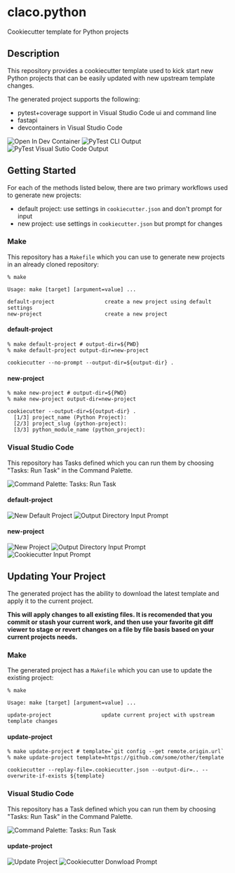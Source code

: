 # claco.python

Cookiecutter template for Python projects

## Description

This repository provides a cookiecutter template used to kick start new Python projects that can be easily updated with new upstream template changes.

The generated project supports the following:

- pytest+coverage support in Visual Studio Code ui and command line
- fastapi
- devcontainers in Visual Studio Code

![Open In Dev Container](static/images/open-in-devcontainer.gif)
![PyTest CLI Output](static/images/pytest-cli.gif)
![PyTest Visual Sutio Code Output](static/images/pytest-code-ui.gif)

## Getting Started

For each of the methods listed below, there are two primary workflows used to generate new projects:

- default project: use settings in `cookiecutter.json` and don't prompt for input
- new project: use settings in `cookiecutter.json` but prompt for changes

### Make

This repository has a `Makefile` which you can use to generate new projects in an already cloned repository:

```shell
% make

Usage: make [target] [argument=value] ...

default-project                create a new project using default settings
new-project                    create a new project
```

#### default-project

```shell
% make default-project # output-dir=${PWD}
% make default-project output-dir=new-project

cookiecutter --no-prompt --output-dir=${output-dir} .
```

#### new-project

```shell
% make new-project # output-dir=${PWD}
% make new-project output-dir=new-project

cookiecutter --output-dir=${output-dir} .
  [1/3] project_name (Python Project): 
  [2/3] project_slug (python-project): 
  [3/3] python_module_name (python_project): 
```

### Visual Studio Code

This repository has Tasks defined which you can run them by choosing "Tasks: Run Task" in the Command Palette.

![Command Palette: Tasks: Run Task](static/images/command-palette-run-task.gif)

#### default-project

![New Default Project](static/images/new-default-project.gif)
![Output Directory Input Prompt](static/images/output-dir-input.gif)

#### new-project

![New Project](static/images/new-project.gif)
![Output Directory Input Prompt](static/images/output-dir-input.gif)
![Cookiecutter Input Prompt](static/images/cookiecutter-input-prompt.gif)

## Updating Your Project

The generated project has the ability to download the latest template and apply it to the current project.

__This will apply changes to all existing files. It is recomended that you commit or stash your current work, and then use your favorite git diff viewer to stage or revert changes on a file by file basis based on your current projects needs.__

### Make

The generated project has a `Makefile` which you can use to update the existing project:

```shell
% make

Usage: make [target] [argument=value] ...

update-project                update current project with upstream template changes
```

#### update-project

```shell
% make update-project # template=`git config --get remote.origin.url`
% make update-project template=https://github.com/some/other/template

cookiecutter --replay-file=.cookiecutter.json --output-dir=.. --overwrite-if-exists ${template}
```

### Visual Studio Code

This repository has a Task defined which you can run them by choosing "Tasks: Run Task" in the Command Palette.

![Command Palette: Tasks: Run Task](static/images/command-palette-run-task.gif)

#### update-project

![Update Project](static/images/update-project.gif)
![Cookiecutter Donwload Prompt](static/images/cookiecutter-download-prompt.gif)

